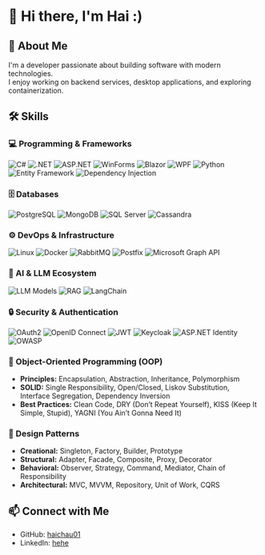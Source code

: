 # 👋 Hi there, I'm Hai :)

## 🚀 About Me  
I'm a developer passionate about building software with modern technologies.  
I enjoy working on backend services, desktop applications, and exploring containerization.  

## 🛠️ Skills  

### 💻 Programming & Frameworks  
![C#](https://img.shields.io/badge/C%23-239120?style=for-the-badge&logo=c-sharp&logoColor=white) 
![.NET](https://img.shields.io/badge/.NET-512BD4?style=for-the-badge&logo=dotnet&logoColor=white) 
![ASP.NET](https://img.shields.io/badge/ASP.NET%20Core-5C2D91?style=for-the-badge&logo=dotnet&logoColor=white) 
![WinForms](https://img.shields.io/badge/WinForms-0078D6?style=for-the-badge&logo=windows&logoColor=white) 
![Blazor](https://img.shields.io/badge/Blazor-512BD4?style=for-the-badge&logo=blazor&logoColor=white) 
![WPF](https://img.shields.io/badge/WPF-68217A?style=for-the-badge&logo=windows&logoColor=white) 
![Python](https://img.shields.io/badge/Python-3776AB?style=for-the-badge&logo=python&logoColor=white) 
![Entity Framework](https://img.shields.io/badge/Entity%20Framework-512BD4?style=for-the-badge&logo=dotnet&logoColor=white) 
![Dependency Injection](https://img.shields.io/badge/Dependency%20Injection-6DB33F?style=for-the-badge&logo=spring&logoColor=white) 

### 🗄️ Databases  
![PostgreSQL](https://img.shields.io/badge/PostgreSQL-336791?style=for-the-badge&logo=postgresql&logoColor=white) 
![MongoDB](https://img.shields.io/badge/MongoDB-47A248?style=for-the-badge&logo=mongodb&logoColor=white) 
![SQL Server](https://img.shields.io/badge/SQL%20Server-CC2927?style=for-the-badge&logo=microsoftsqlserver&logoColor=white) 
![Cassandra](https://img.shields.io/badge/Cassandra-1287B1?style=for-the-badge&logo=apache-cassandra&logoColor=white) 

### ⚙️ DevOps & Infrastructure  
![Linux](https://img.shields.io/badge/Linux-FCC624?style=for-the-badge&logo=linux&logoColor=black) 
![Docker](https://img.shields.io/badge/Docker-2496ED?style=for-the-badge&logo=docker&logoColor=white) 
![RabbitMQ](https://img.shields.io/badge/RabbitMQ-FF6600?style=for-the-badge&logo=rabbitmq&logoColor=white) 
![Postfix](https://img.shields.io/badge/Postfix-FF0000?style=for-the-badge&logo=maildotru&logoColor=white) 
![Microsoft Graph API](https://img.shields.io/badge/Microsoft%20Graph-0378D4?style=for-the-badge&logo=microsoft&logoColor=white) 

### 🤖 AI & LLM Ecosystem  
![LLM Models](https://img.shields.io/badge/LLM%20Models-AI-blue?style=for-the-badge&logo=openai&logoColor=white) 
![RAG](https://img.shields.io/badge/RAG%20(Retrieval--Augmented%20Generation)-FF9800?style=for-the-badge&logo=semantic-web&logoColor=white) 
![LangChain](https://img.shields.io/badge/LangChain-00B140?style=for-the-badge&logo=chainlink&logoColor=white) 

### 🔒 Security & Authentication  
![OAuth2](https://img.shields.io/badge/OAuth2-EB5424?style=for-the-badge&logo=openid&logoColor=white) 
![OpenID Connect](https://img.shields.io/badge/OpenID%20Connect-4A90E2?style=for-the-badge&logo=openid&logoColor=white) 
![JWT](https://img.shields.io/badge/JWT-000000?style=for-the-badge&logo=jsonwebtokens&logoColor=white) 
![Keycloak](https://img.shields.io/badge/Keycloak-512BD4?style=for-the-badge&logo=keycloak&logoColor=white) 
![ASP.NET Identity](https://img.shields.io/badge/ASP.NET%20Identity-512BD4?style=for-the-badge&logo=dotnet&logoColor=white) 
![OWASP](https://img.shields.io/badge/OWASP%20Top%2010-000000?style=for-the-badge&logo=owasp&logoColor=white) 

### 🔑 Object-Oriented Programming (OOP)  
- **Principles:** Encapsulation, Abstraction, Inheritance, Polymorphism  
- **SOLID:** Single Responsibility, Open/Closed, Liskov Substitution, Interface Segregation, Dependency Inversion  
- **Best Practices:** Clean Code, DRY (Don’t Repeat Yourself), KISS (Keep It Simple, Stupid), YAGNI (You Ain’t Gonna Need It)  

### 🎨 Design Patterns  
- **Creational:** Singleton, Factory, Builder, Prototype  
- **Structural:** Adapter, Facade, Composite, Proxy, Decorator  
- **Behavioral:** Observer, Strategy, Command, Mediator, Chain of Responsibility  
- **Architectural:** MVC, MVVM, Repository, Unit of Work, CQRS
  
## 📫 Connect with Me  
- GitHub: [haichau01](https://github.com/haichau01)  
- LinkedIn: [hehe](https://linkedin.com/in/haichau01)  
